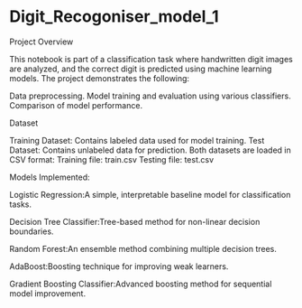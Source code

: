 # Digit_Recogoniser_model_1
Project Overview

This notebook is part of a classification task where handwritten digit images are analyzed, and the correct digit is predicted using machine learning models. The project demonstrates the following:

Data preprocessing.
Model training and evaluation using various classifiers.
Comparison of model performance.

Dataset

Training Dataset: Contains labeled data used for model training.
Test Dataset: Contains unlabeled data for prediction.
Both datasets are loaded in CSV format:
Training file: train.csv
Testing file: test.csv


Models Implemented:

Logistic Regression:A simple, interpretable baseline model for classification tasks.

Decision Tree Classifier:Tree-based method for non-linear decision boundaries.

Random Forest:An ensemble method combining multiple decision trees.

AdaBoost:Boosting technique for improving weak learners.

Gradient Boosting Classifier:Advanced boosting method for sequential model improvement.
